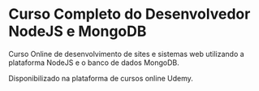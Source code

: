 # Curso Completo do Desenvolvedor NodeJS e MongoDB

Curso Online de desenvolvimento de sites e sistemas web utilizando a plataforma NodeJS e o banco de dados MongoDB.

Disponibilizado na plataforma de cursos online Udemy.